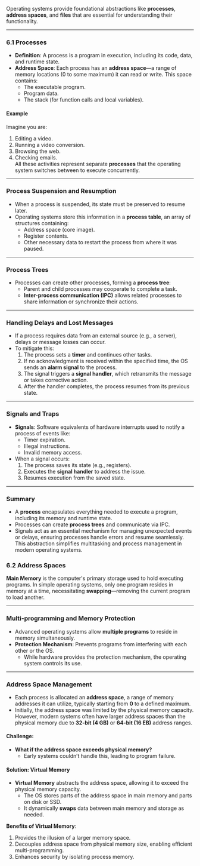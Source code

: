 
Operating systems provide foundational abstractions like **processes**, **address spaces**, and **files** that are essential for understanding their functionality.

---

### 6.1 Processes

- **Definition**: A process is a program in execution, including its code, data, and runtime state.
- **Address Space**: Each process has an **address space**—a range of memory locations (0 to some maximum) it can read or write. This space contains:
    - The executable program.
    - Program data.
    - The stack (for function calls and local variables).

#### Example

Imagine you are:

1. Editing a video.
2. Running a video conversion.
3. Browsing the web.
4. Checking emails.  
    All these activities represent separate **processes** that the operating system switches between to execute concurrently.

---

### Process Suspension and Resumption

- When a process is suspended, its state must be preserved to resume later.
- Operating systems store this information in a **process table**, an array of structures containing:
    - Address space (core image).
    - Register contents.
    - Other necessary data to restart the process from where it was paused.

---

### Process Trees

- Processes can create other processes, forming a **process tree**:
    - Parent and child processes may cooperate to complete a task.
    - **Inter-process communication (IPC)** allows related processes to share information or synchronize their actions.

---

### Handling Delays and Lost Messages

- If a process requires data from an external source (e.g., a server), delays or message losses can occur.
- To mitigate this:
    1. The process sets a **timer** and continues other tasks.
    2. If no acknowledgment is received within the specified time, the OS sends an **alarm signal** to the process.
    3. The signal triggers a **signal handler**, which retransmits the message or takes corrective action.
    4. After the handler completes, the process resumes from its previous state.

---

### Signals and Traps

- **Signals**: Software equivalents of hardware interrupts used to notify a process of events like:
    - Timer expiration.
    - Illegal instructions.
    - Invalid memory access.
- When a signal occurs:
    1. The process saves its state (e.g., registers).
    2. Executes the **signal handler** to address the issue.
    3. Resumes execution from the saved state.

---

### Summary

- A **process** encapsulates everything needed to execute a program, including its memory and runtime state.
- Processes can create **process trees** and communicate via IPC.
- Signals act as an essential mechanism for managing unexpected events or delays, ensuring processes handle errors and resume seamlessly.  
    This abstraction simplifies multitasking and process management in modern operating systems.


### 6.2 Address Spaces

**Main Memory** is the computer's primary storage used to hold executing programs. In simple operating systems, only one program resides in memory at a time, necessitating **swapping**—removing the current program to load another.

---

### Multi-programming and Memory Protection

- Advanced operating systems allow **multiple programs** to reside in memory simultaneously.
- **Protection Mechanism**: Prevents programs from interfering with each other or the OS.
    - While hardware provides the protection mechanism, the operating system controls its use.

---

### Address Space Management

- Each process is allocated an **address space**, a range of memory addresses it can utilize, typically starting from **0** to a defined maximum.
- Initially, the address space was limited by the physical memory capacity. However, modern systems often have larger address spaces than the physical memory due to **32-bit (4 GB)** or **64-bit (16 EB)** address ranges.

#### Challenge:

- **What if the address space exceeds physical memory?**
    - Early systems couldn’t handle this, leading to program failure.

#### Solution: Virtual Memory

- **Virtual Memory** abstracts the address space, allowing it to exceed the physical memory capacity.
    - The OS stores parts of the address space in main memory and parts on disk or SSD.
    - It dynamically **swaps** data between main memory and storage as needed.

**Benefits of Virtual Memory**:

1. Provides the illusion of a larger memory space.
2. Decouples address space from physical memory size, enabling efficient multi-programming.
3. Enhances security by isolating process memory.

